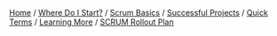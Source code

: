 [Home](index) / [Where Do I Start?](where-do-we-start) / [Scrum Basics](/scrum-basics) / [Successful Projects](successful-projects) / [Quick Terms](scrum_glossary) / [Learning More](learning_more) / [SCRUM Rollout Plan](scrum_rollout_plan)
